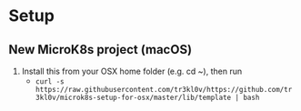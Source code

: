 # Setup

## New MicroK8s project (macOS)

1. Install this from your OSX home folder (e.g. cd ~), then run
	- `curl -s https://raw.githubusercontent.com/tr3kl0v/https://github.com/tr3kl0v/microk8s-setup-for-osx/master/lib/template | bash`

